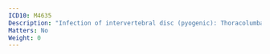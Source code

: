 ```yaml
---
ICD10: M4635
Description: "Infection of intervertebral disc (pyogenic): Thoracolumbar region"
Matters: No
Weight: 0
---
```


